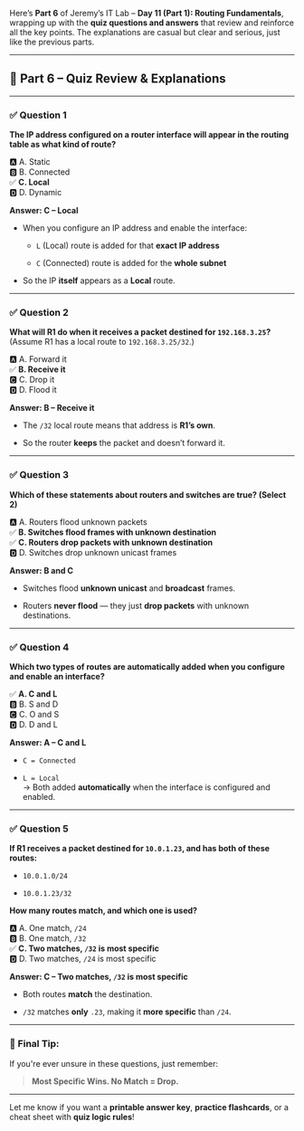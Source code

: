 Here’s **Part 6** of Jeremy’s IT Lab – **Day 11 (Part 1): Routing Fundamentals**, wrapping up with the **quiz questions and answers** that review and reinforce all the key points. The explanations are casual but clear and serious, just like the previous parts.

---

## 🧪 Part 6 – Quiz Review & Explanations

---

### ✅ **Question 1**

**The IP address configured on a router interface will appear in the routing table as what kind of route?**

🅰️ A. Static  
🅱️ B. Connected  
✅ **C. Local**  
🅳 D. Dynamic

**Answer: C – Local**

- When you configure an IP address and enable the interface:
    
    - `L` (Local) route is added for that **exact IP address**
        
    - `C` (Connected) route is added for the **whole subnet**
        
- So the IP **itself** appears as a **Local** route.
    

---

### ✅ **Question 2**

**What will R1 do when it receives a packet destined for `192.168.3.25`?**  
(Assume R1 has a local route to `192.168.3.25/32`.)

🅰️ A. Forward it  
✅ **B. Receive it**  
🅲 C. Drop it  
🅳 D. Flood it

**Answer: B – Receive it**

- The `/32` local route means that address is **R1’s own**.
    
- So the router **keeps** the packet and doesn’t forward it.
    

---

### ✅ **Question 3**

**Which of these statements about routers and switches are true? (Select 2)**

🅰️ A. Routers flood unknown packets  
✅ **B. Switches flood frames with unknown destination**  
✅ **C. Routers drop packets with unknown destination**  
🅳 D. Switches drop unknown unicast frames

**Answer: B and C**

- Switches flood **unknown unicast** and **broadcast** frames.
    
- Routers **never flood** — they just **drop packets** with unknown destinations.
    

---

### ✅ **Question 4**

**Which two types of routes are automatically added when you configure and enable an interface?**

✅ **A. C and L**  
🅱️ B. S and D  
🅲 C. O and S  
🅳 D. D and L

**Answer: A – C and L**

- `C = Connected`
    
- `L = Local`  
    → Both added **automatically** when the interface is configured and enabled.
    

---

### ✅ **Question 5**

**If R1 receives a packet destined for `10.0.1.23`, and has both of these routes:**

- `10.0.1.0/24`
    
- `10.0.1.23/32`
    

**How many routes match, and which one is used?**

🅰️ A. One match, `/24`  
🅱️ B. One match, `/32`  
✅ **C. Two matches, `/32` is most specific**  
🅳 D. Two matches, `/24` is most specific

**Answer: C – Two matches, `/32` is most specific**

- Both routes **match** the destination.
    
- `/32` matches **only** `.23`, making it **more specific** than `/24`.
    

---

### 📘 Final Tip:

If you're ever unsure in these questions, just remember:

> **Most Specific Wins. No Match = Drop.**

---

Let me know if you want a **printable answer key**, **practice flashcards**, or a cheat sheet with **quiz logic rules**!